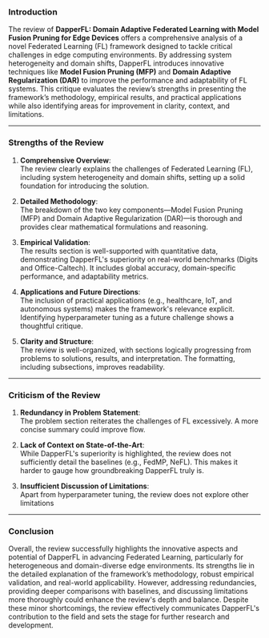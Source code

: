 ### Introduction

The review of **DapperFL: Domain Adaptive Federated Learning with Model Fusion Pruning for Edge Devices** offers a comprehensive analysis of a novel Federated Learning (FL) framework designed to tackle critical challenges in edge computing environments. By addressing system heterogeneity and domain shifts, DapperFL introduces innovative techniques like **Model Fusion Pruning (MFP)** and **Domain Adaptive Regularization (DAR)** to improve the performance and adaptability of FL systems. This critique evaluates the review’s strengths in presenting the framework’s methodology, empirical results, and practical applications while also identifying areas for improvement in clarity, context, and limitations.

---


### Strengths of the Review

1. **Comprehensive Overview**:  
   The review clearly explains the challenges of Federated Learning (FL), including system heterogeneity and domain shifts, setting up a solid foundation for introducing the solution.

2. **Detailed Methodology**:  
   The breakdown of the two key components—Model Fusion Pruning (MFP) and Domain Adaptive Regularization (DAR)—is thorough and provides clear mathematical formulations and reasoning.

3. **Empirical Validation**:  
   The results section is well-supported with quantitative data, demonstrating DapperFL's superiority on real-world benchmarks (Digits and Office-Caltech). It includes global accuracy, domain-specific performance, and adaptability metrics.

4. **Applications and Future Directions**:  
   The inclusion of practical applications (e.g., healthcare, IoT, and autonomous systems) makes the framework's relevance explicit. Identifying hyperparameter tuning as a future challenge shows a thoughtful critique.

5. **Clarity and Structure**:  
   The review is well-organized, with sections logically progressing from problems to solutions, results, and interpretation. The formatting, including subsections, improves readability.

---

### Criticism of the Review

1. **Redundancy in Problem Statement**:  
   The problem section reiterates the challenges of FL excessively. A more concise summary could improve flow.

2. **Lack of Context on State-of-the-Art**:  
   While DapperFL's superiority is highlighted, the review does not sufficiently detail the baselines (e.g., FedMP, NeFL). This makes it harder to gauge how groundbreaking DapperFL truly is.

3. **Insufficient Discussion of Limitations**:  
   Apart from hyperparameter tuning, the review does not explore other limitations

---

### Conclusion

Overall, the review successfully highlights the innovative aspects and potential of DapperFL in advancing Federated Learning, particularly for heterogeneous and domain-diverse edge environments. Its strengths lie in the detailed explanation of the framework’s methodology, robust empirical validation, and real-world applicability. However, addressing redundancies, providing deeper comparisons with baselines, and discussing limitations more thoroughly could enhance the review's depth and balance. Despite these minor shortcomings, the review effectively communicates DapperFL's contribution to the field and sets the stage for further research and development.
